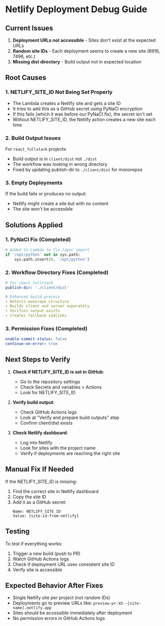 # Netlify Deployment Debug Guide

## Current Issues

1. **Deployment URLs not accessible** - Sites don't exist at the expected URLs
2. **Random site IDs** - Each deployment seems to create a new site (8916, 7496, etc.)
3. **Missing dist directory** - Build output not in expected location

## Root Causes

### 1. NETLIFY_SITE_ID Not Being Set Properly
- The Lambda creates a Netlify site and gets a site ID
- It tries to add this as a GitHub secret using PyNaCl encryption
- If this fails (which it was before our PyNaCl fix), the secret isn't set
- Without NETLIFY_SITE_ID, the Netlify action creates a new site each time

### 2. Build Output Issues
For `react_fullstack` projects:
- Build output is in `client/dist` not `./dist`
- The workflow was looking in wrong directory
- Fixed by updating publish-dir to `./client/dist` for monorepos

### 3. Empty Deployments
If the build fails or produces no output:
- Netlify might create a site but with no content
- The site won't be accessible

## Solutions Applied

### 1. PyNaCl Fix (Completed)
```python
# Added to Lambda to fix layer import
if '/opt/python' not in sys.path:
    sys.path.insert(0, '/opt/python')
```

### 2. Workflow Directory Fixes (Completed)
```yaml
# For react_fullstack
publish-dir: './client/dist'

# Enhanced build process
- Detects monorepo structure
- Builds client and server separately
- Verifies output exists
- Creates fallback symlinks
```

### 3. Permission Fixes (Completed)
```yaml
enable-commit-status: false
continue-on-error: true
```

## Next Steps to Verify

1. **Check if NETLIFY_SITE_ID is set in GitHub**:
   - Go to the repository settings
   - Check Secrets and variables > Actions
   - Look for NETLIFY_SITE_ID

2. **Verify build output**:
   - Check GitHub Actions logs
   - Look at "Verify and prepare build outputs" step
   - Confirm client/dist exists

3. **Check Netlify dashboard**:
   - Log into Netlify
   - Look for sites with the project name
   - Verify if deployments are reaching the right site

## Manual Fix If Needed

If the NETLIFY_SITE_ID is missing:
1. Find the correct site in Netlify dashboard
2. Copy the site ID
3. Add it as a GitHub secret:
   ```
   Name: NETLIFY_SITE_ID
   Value: [site-id-from-netlify]
   ```

## Testing

To test if everything works:
1. Trigger a new build (push to PR)
2. Watch GitHub Actions logs
3. Check if deployment URL uses consistent site ID
4. Verify site is accessible

## Expected Behavior After Fixes

- Single Netlify site per project (not random IDs)
- Deployments go to preview URLs like: `preview-pr-XX--[site-name].netlify.app`
- Sites should be accessible immediately after deployment
- No permission errors in GitHub Actions logs